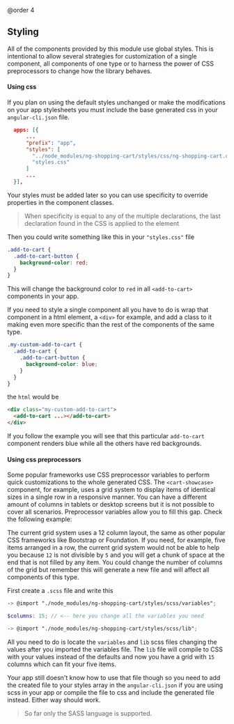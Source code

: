 @order 4
## Styling

All of the components provided by this module use global styles. This is intentional to allow several strategies for customization of a single component, all components of one type or to harness the power of CSS preprocessors to change how the library behaves.

#### Using css

If you plan on using the default styles unchanged or make the modifications on your app stylesheets you must include the base generated css in your `angular-cli.json` file.

```json
  apps: [{
      ...
      "prefix": "app",
      "styles": [
        "../node_modules/ng-shopping-cart/styles/css/ng-shopping-cart.css", <-- Include before your styles
        "styles.css"
      ]
      ... 
  }],
```

Your styles must be added later so you can use specificity to override properties in the component classes.

> When specificity is equal to any of the multiple declarations, the last declaration found in the CSS is applied to the element

Then you could write something like this in your `"styles.css"` file

```css
.add-to-cart {
  .add-to-cart-button {
    background-color: red;   
  }
}
```

This will change the background color to `red` in all `<add-to-cart>` components in your app.

If you need to style a single component all you have to do is wrap that component in a html element, a `<div>` for example, and add a class to it making even more specific than the rest of the components of the same type.

```css
.my-custom-add-to-cart {
  .add-to-cart {
    .add-to-cart-button {
      background-color: blue;   
    }
  }
}
```

the `html` would be

```html
<div class="my-custom-add-to-cart">
  <add-to-cart ...></add-to-cart>
</div>
```

If you follow the example you will see that this particular `add-to-cart` component renders blue while all the others have red backgrounds.

#### Using css preprocessors

Some popular frameworks use CSS preprocessor variables to perform quick customizations to the whole generated CSS. The `<cart-showcase>` component, for example, uses a grid system to display items of identical sizes in a single row in a responsive manner. You can have a different amount of columns in tablets or desktop screens but it is not possible to cover all scenarios. Preprocessor variables allow you to fill this gap. Check the following example: 

The current grid system uses a 12 column layout, the same as other popular CSS frameworks like Bootstrap or Foundation. If you need, for example, five items arranged in a row, the current grid system would not be able to help you because `12` is not divisible by `5` and you will get a chunk of space at the end that is not filled by any item. You could change the number of columns of the grid but remember this will generate a new file and will affect all components of this type.

First create a `.scss` file and write this

```scss
-> @import "./node_modules/ng-shopping-cart/styles/scss/variables";

$columns: 15; // <-- here you change all the variables you need

-> @import "./node_modules/ng-shopping-cart/styles/scss/lib";
```

All you need to do is locate the `variables` and `lib` scss files changing the values after you imported the variables file. The `lib` file will compile to CSS with your values instead of the defaults and now you have a grid with `15` columns which can fit your five items.

Your app still doesn't know how to use that file though so you need to add the created file to your styles array in the `angular-cli.json` if you are using scss in your app or compile the file to css and include the generated file instead. Either way should work.

> So far only the SASS language is supported. 
